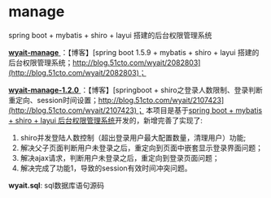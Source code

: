 # manage
spring boot + mybatis + shiro + layui 搭建的后台权限管理系统  

[ **wyait-manage** ](https://github.com/wyait/manage.git)：【博客】[spring boot 1.5.9 + mybatis + shiro + layui 搭建的后台权限管理系统；http://blog.51cto.com/wyait/2082803](http://blog.51cto.com/wyait/2082803)；   

[ **wyait-manage-1.2.0** ](https://github.com/wyait/manage.git)：【博客】[springboot + shiro之登录人数限制、登录判断重定向、session时间设置；http://blog.51cto.com/wyait/2107423](http://blog.51cto.com/wyait/2107423)；
本项目是基于[spring boot + mybatis + shiro + layui 后台权限管理系统](http://blog.51cto.com/wyait/2082803)开发的，新增完善了实现了:
1. shiro并发登陆人数控制（超出登录用户最大配置数量，清理用户）功能;
2. 解决父子页面判断用户未登录之后，重定向到页面中嵌套显示登录界面问题；
3. 解决ajax请求，判断用户未登录之后，重定向到登录页面问题；
4. 解决完成了功能1，导致的session有效时间冲突问题。   

**wyait.sql**: sql数据库语句源码

